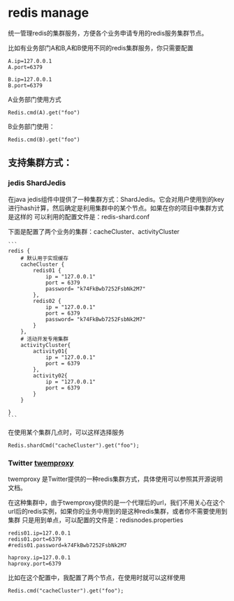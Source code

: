 # redis manage

统一管理redis的集群服务，方便各个业务申请专用的redis服务集群节点。

比如有业务部门A和B,A和B使用不同的redis集群服务，你只需要配置

    A.ip=127.0.0.1
    A.port=6379

    B.ip=127.0.0.1
    B.port=6379

A业务部门使用方式

    Redis.cmd(A).get("foo")
    
B业务部门使用：
    
    Redis.cmd(B).get("foo")


## 支持集群方式：

### jedis ShardJedis
 
在java jedis组件中提供了一种集群方式：ShardJedis。它会对用户使用到的key进行hash计算，然后确定是利用集群中的某个节点。如果在你的项目中集群方式是这样的
可以利用的配置文件是：redis-shard.conf

下面是配置了两个业务的集群：cacheCluster、activityCluster

    ```
    redis {
        # 默认用于实现缓存
        cacheCluster {
            redis01 {
                ip = "127.0.0.1"
                port = 6379
                password= "k74FkBwb7252FsbNk2M7"
            },
            redis02 {
                ip = "127.0.0.1"
                port = 6379
                password= "k74FkBwb7252FsbNk2M7"
            }
        },
        # 活动开发专用集群
        activityCluster{
            activity01{
                ip = "127.0.0.1"
                port = 6379
            },
            activity02{
                ip = "127.0.0.1"
                port = 6379
            }
        }
    
    }
    ```
    
在使用某个集群几点时，可以这样选择服务
    
    Redis.shardCmd("cacheCluster").get("foo");

 
### Twitter [twemproxy](https://github.com/WangJunTYTL/twemproxy)

twemproxy 是Twitter提供的一种redis集群方式，具体使用可以参照其开源说明文档。

在这种集群中，由于twemproxy提供的是一个代理后的url，我们不用关心在这个url后的redis实例，如果你的业务中用到的是这种redis集群，或者你不需要使用到集群
只是用到单点，可以配置的文件是：redisnodes.properties

    redis01.ip=127.0.0.1
    redis01.port=6379
    #redis01.password=k74FkBwb7252FsbNk2M7
    
    haproxy.ip=127.0.0.1
    haproxy.port=6379
    
比如在这个配置中，我配置了两个节点，在使用时就可以这样使用
    
    Redis.cmd("cacheCluster").get("foo");








